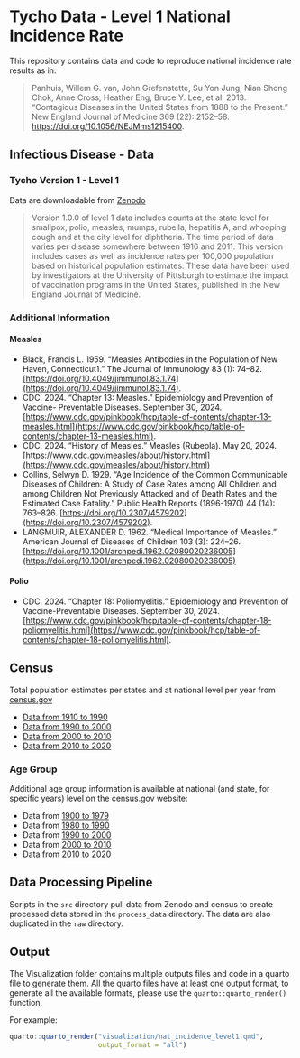 # Tycho Data - Level 1 National Incidence Rate

This repository contains data and code to reproduce national incidence rate
results as in:
> Panhuis, Willem G. van, John Grefenstette, Su Yon Jung, Nian Shong
> Chok, Anne Cross, Heather Eng, Bruce Y. Lee, et al. 2013. “Contagious
> Diseases in the United States from 1888 to the Present.” New England
> Journal of Medicine 369 (22): 2152–58.
> <https://doi.org/10.1056/NEJMms1215400>.

## Infectious Disease - Data

### Tycho Version 1 - Level 1

Data are downloadable from [Zenodo](https://zenodo.org/records/12608992)

> Version 1.0.0 of level 1 data includes counts at the state level for 
smallpox, polio, measles, mumps, rubella, hepatitis A, and whooping cough and 
at the city level for diphtheria. The time period of data varies per disease 
somewhere between 1916 and 2011. This version includes cases as well as 
incidence rates per 100,000 population based on historical population estimates. 
These data have been used by investigators at the University of Pittsburgh to 
estimate the impact of vaccination programs in the United States, published in 
the New England Journal of Medicine.

### Additional Information

#### Measles

- Black, Francis L. 1959. “Measles Antibodies in the Population of New Haven, 
Connecticut1.” The Journal of Immunology 83 (1): 74–82. 
[https://doi.org/10.4049/jimmunol.83.1.74](https://doi.org/10.4049/jimmunol.83.1.74).
- CDC. 2024. “Chapter 13: Measles.” Epidemiology and Prevention of Vaccine-
Preventable Diseases. September 30, 2024. 
[https://www.cdc.gov/pinkbook/hcp/table-of-contents/chapter-13-measles.html](https://www.cdc.gov/pinkbook/hcp/table-of-contents/chapter-13-measles.html).
- CDC. 2024. “History of Measles.” Measles (Rubeola). May 20, 2024. 
[https://www.cdc.gov/measles/about/history.html](https://www.cdc.gov/measles/about/history.html)
- Collins, Selwyn D. 1929. “Age Incidence of the Common Communicable Diseases 
of Children: A Study of Case Rates among All Children and among Children Not 
Previously Attacked and of Death Rates and the Estimated Case Fatality.” 
Public Health Reports (1896-1970) 44 (14): 763–826. 
[https://doi.org/10.2307/4579202](https://doi.org/10.2307/4579202).
- LANGMUIR, ALEXANDER D. 1962. “Medical Importance of Measles.” American 
Journal of Diseases of Children 103 (3): 224–26.
[https://doi.org/10.1001/archpedi.1962.02080020236005](https://doi.org/10.1001/archpedi.1962.02080020236005)

#### Polio

- CDC. 2024. “Chapter 18: Poliomyelitis.” Epidemiology and Prevention of 
Vaccine-Preventable Diseases. September 30, 2024. 
[https://www.cdc.gov/pinkbook/hcp/table-of-contents/chapter-18-poliomyelitis.html](https://www.cdc.gov/pinkbook/hcp/table-of-contents/chapter-18-poliomyelitis.html).

## Census

Total population estimates per states and at national level per year from
[census.gov](https://www.census.gov/)

- [Data from 1910 to 1990](https://www.census.gov/data/tables/time-series/demo/popest/1970s-state.html) 
- [Data from 1990 to 2000](https://www.census.gov/data/tables/time-series/demo/popest/1990s-state.html) 
- [Data from 2000 to 2010](https://www.census.gov/data/tables/time-series/demo/popest/intercensal-2000-2010-state.html)
- [Data from 2010 to 2020](https://www.census.gov/data/tables/time-series/demo/popest/intercensal-2010-2020-state.html) 

### Age Group

Additional age group information is available at national (and state, for 
specific years) level on the census.gov website:

- Data from [1900 to 1979](https://www.census.gov/data/tables/time-series/demo/popest/pre-1980-national.html)
- Data from [1980 to 1990](https://www.census.gov/data/datasets/time-series/demo/popest/1980s-national.html)
- Data from [1990 to 2000](https://www.census.gov/data/tables/time-series/demo/popest/intercensal-national.html)
- Data from [2000 to 2010](https://www.census.gov/data/tables/time-series/demo/popest/intercensal-2000-2010-national.html)
- Data from [2010 to 2020](https://www.census.gov/programs-surveys/popest/technical-documentation/research/evaluation-estimates/2020-evaluation-estimates/2010s-national-detail.html)

## Data Processing Pipeline

Scripts in the `src` directory pull data from Zenodo and census to create processed data stored in the `process_data` directory.  The data are also duplicated in the `raw` directory.

## Output

The Visualization folder contains multiple outputs files and code in a quarto file
to generate them.
All the quarto files have at least one output format, to generate all the 
available formats, please use the `quarto::quarto_render()` function.

For example:

```r
quarto::quarto_render("visualization/nat_incidence_level1.qmd", 
                      output_format = "all")
```
